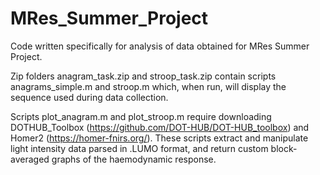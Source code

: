 # MRes_Summer_Project

Code written specifically for analysis of data obtained for MRes Summer Project.

Zip folders anagram_task.zip and stroop_task.zip contain scripts anagrams_simple.m and stroop.m which, when run, will display the sequence used during data collection.

Scripts plot_anagram.m and plot_stroop.m require downloading DOTHUB_Toolbox (https://github.com/DOT-HUB/DOT-HUB_toolbox) and Homer2 (https://homer-fnirs.org/). These scripts extract and manipulate light intensity data parsed in .LUMO format, and return custom block-averaged graphs of the haemodynamic response. 
